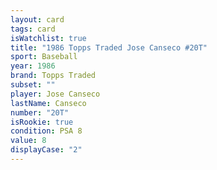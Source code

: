 ```yaml
---
layout: card
tags: card
isWatchlist: true
title: "1986 Topps Traded Jose Canseco #20T"
sport: Baseball
year: 1986
brand: Topps Traded
subset: ""
player: Jose Canseco
lastName: Canseco
number: "20T"
isRookie: true
condition: PSA 8
value: 8
displayCase: "2"
---
```

